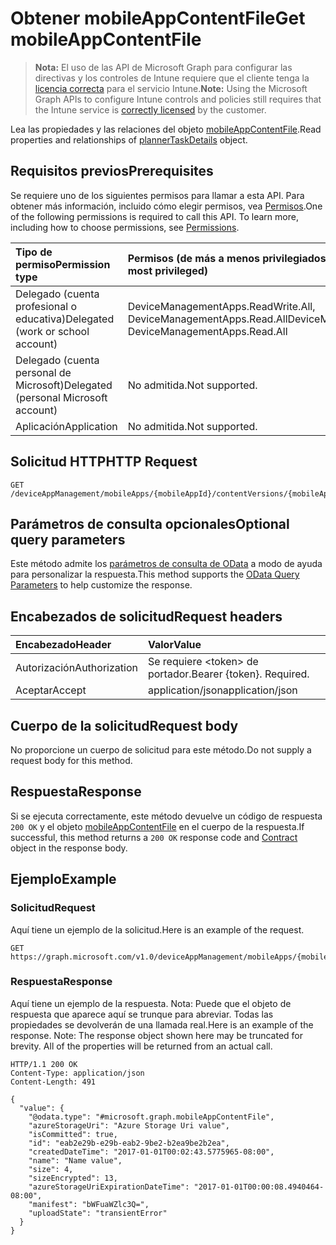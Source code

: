 # <a name="get-mobileappcontentfile"></a><span data-ttu-id="723e3-101">Obtener mobileAppContentFile</span><span class="sxs-lookup"><span data-stu-id="723e3-101">Get mobileAppContentFile</span></span>

> <span data-ttu-id="723e3-102">**Nota:** El uso de las API de Microsoft Graph para configurar las directivas y los controles de Intune requiere que el cliente tenga la [licencia correcta](https://go.microsoft.com/fwlink/?linkid=839381) para el servicio Intune.</span><span class="sxs-lookup"><span data-stu-id="723e3-102">**Note:** Using the Microsoft Graph APIs to configure Intune controls and policies still requires that the Intune service is [correctly licensed](https://go.microsoft.com/fwlink/?linkid=839381) by the customer.</span></span>

<span data-ttu-id="723e3-103">Lea las propiedades y las relaciones del objeto [mobileAppContentFile](../resources/intune_apps_mobileappcontentfile.md).</span><span class="sxs-lookup"><span data-stu-id="723e3-103">Read properties and relationships of [plannerTaskDetails](../resources/intune_apps_mobileappcontentfile.md) object.</span></span>
## <a name="prerequisites"></a><span data-ttu-id="723e3-104">Requisitos previos</span><span class="sxs-lookup"><span data-stu-id="723e3-104">Prerequisites</span></span>
<span data-ttu-id="723e3-p101">Se requiere uno de los siguientes permisos para llamar a esta API. Para obtener más información, incluido cómo elegir permisos, vea [Permisos](../../../concepts/permissions_reference.md).</span><span class="sxs-lookup"><span data-stu-id="723e3-p101">One of the following permissions is required to call this API. To learn more, including how to choose permissions, see [Permissions](../../../concepts/permissions_reference.md).</span></span>

|<span data-ttu-id="723e3-107">Tipo de permiso</span><span class="sxs-lookup"><span data-stu-id="723e3-107">Permission type</span></span>|<span data-ttu-id="723e3-108">Permisos (de más a menos privilegiados)</span><span class="sxs-lookup"><span data-stu-id="723e3-108">Permissions (from least to most privileged)</span></span>|
|:---|:---|
|<span data-ttu-id="723e3-109">Delegado (cuenta profesional o educativa)</span><span class="sxs-lookup"><span data-stu-id="723e3-109">Delegated (work or school account)</span></span>|<span data-ttu-id="723e3-110">DeviceManagementApps.ReadWrite.All, DeviceManagementApps.Read.All</span><span class="sxs-lookup"><span data-stu-id="723e3-110">DeviceManagementApps.ReadWrite.All, DeviceManagementApps.Read.All</span></span>|
|<span data-ttu-id="723e3-111">Delegado (cuenta personal de Microsoft)</span><span class="sxs-lookup"><span data-stu-id="723e3-111">Delegated (personal Microsoft account)</span></span>|<span data-ttu-id="723e3-112">No admitida.</span><span class="sxs-lookup"><span data-stu-id="723e3-112">Not supported.</span></span>|
|<span data-ttu-id="723e3-113">Aplicación</span><span class="sxs-lookup"><span data-stu-id="723e3-113">Application</span></span>|<span data-ttu-id="723e3-114">No admitida.</span><span class="sxs-lookup"><span data-stu-id="723e3-114">Not supported.</span></span>|

## <a name="http-request"></a><span data-ttu-id="723e3-115">Solicitud HTTP</span><span class="sxs-lookup"><span data-stu-id="723e3-115">HTTP Request</span></span>
<!-- {
  "blockType": "ignored"
}
-->
``` http
GET /deviceAppManagement/mobileApps/{mobileAppId}/contentVersions/{mobileAppContentId}/files/{mobileAppContentFileId}
```

## <a name="optional-query-parameters"></a><span data-ttu-id="723e3-116">Parámetros de consulta opcionales</span><span class="sxs-lookup"><span data-stu-id="723e3-116">Optional query parameters</span></span>
<span data-ttu-id="723e3-117">Este método admite los [parámetros de consulta de OData](https://developer.microsoft.com/es-ES/graph/docs/overview/query_parameters) a modo de ayuda para personalizar la respuesta.</span><span class="sxs-lookup"><span data-stu-id="723e3-117">This method supports the [OData Query Parameters](https://developer.microsoft.com/es-ES/graph/docs/overview/query_parameters) to help customize the response.</span></span>
## <a name="request-headers"></a><span data-ttu-id="723e3-118">Encabezados de solicitud</span><span class="sxs-lookup"><span data-stu-id="723e3-118">Request headers</span></span>
|<span data-ttu-id="723e3-119">Encabezado</span><span class="sxs-lookup"><span data-stu-id="723e3-119">Header</span></span>|<span data-ttu-id="723e3-120">Valor</span><span class="sxs-lookup"><span data-stu-id="723e3-120">Value</span></span>|
|:---|:---|
|<span data-ttu-id="723e3-121">Autorización</span><span class="sxs-lookup"><span data-stu-id="723e3-121">Authorization</span></span>|<span data-ttu-id="723e3-122">Se requiere &lt;token&gt; de portador.</span><span class="sxs-lookup"><span data-stu-id="723e3-122">Bearer {token}. Required.</span></span>|
|<span data-ttu-id="723e3-123">Aceptar</span><span class="sxs-lookup"><span data-stu-id="723e3-123">Accept</span></span>|<span data-ttu-id="723e3-124">application/json</span><span class="sxs-lookup"><span data-stu-id="723e3-124">application/json</span></span>|

## <a name="request-body"></a><span data-ttu-id="723e3-125">Cuerpo de la solicitud</span><span class="sxs-lookup"><span data-stu-id="723e3-125">Request body</span></span>
<span data-ttu-id="723e3-126">No proporcione un cuerpo de solicitud para este método.</span><span class="sxs-lookup"><span data-stu-id="723e3-126">Do not supply a request body for this method.</span></span>

## <a name="response"></a><span data-ttu-id="723e3-127">Respuesta</span><span class="sxs-lookup"><span data-stu-id="723e3-127">Response</span></span>
<span data-ttu-id="723e3-128">Si se ejecuta correctamente, este método devuelve un código de respuesta `200 OK` y el objeto [mobileAppContentFile](../resources/intune_apps_mobileappcontentfile.md) en el cuerpo de la respuesta.</span><span class="sxs-lookup"><span data-stu-id="723e3-128">If successful, this method returns a `200 OK` response code and [Contract](../resources/intune_apps_mobileappcontentfile.md) object in the response body.</span></span>

## <a name="example"></a><span data-ttu-id="723e3-129">Ejemplo</span><span class="sxs-lookup"><span data-stu-id="723e3-129">Example</span></span>
### <a name="request"></a><span data-ttu-id="723e3-130">Solicitud</span><span class="sxs-lookup"><span data-stu-id="723e3-130">Request</span></span>
<span data-ttu-id="723e3-131">Aquí tiene un ejemplo de la solicitud.</span><span class="sxs-lookup"><span data-stu-id="723e3-131">Here is an example of the request.</span></span>
``` http
GET https://graph.microsoft.com/v1.0/deviceAppManagement/mobileApps/{mobileAppId}/contentVersions/{mobileAppContentId}/files/{mobileAppContentFileId}
```

### <a name="response"></a><span data-ttu-id="723e3-132">Respuesta</span><span class="sxs-lookup"><span data-stu-id="723e3-132">Response</span></span>
<span data-ttu-id="723e3-p102">Aquí tiene un ejemplo de la respuesta. Nota: Puede que el objeto de respuesta que aparece aquí se trunque para abreviar. Todas las propiedades se devolverán de una llamada real.</span><span class="sxs-lookup"><span data-stu-id="723e3-p102">Here is an example of the response. Note: The response object shown here may be truncated for brevity. All of the properties will be returned from an actual call.</span></span>
``` http
HTTP/1.1 200 OK
Content-Type: application/json
Content-Length: 491

{
  "value": {
    "@odata.type": "#microsoft.graph.mobileAppContentFile",
    "azureStorageUri": "Azure Storage Uri value",
    "isCommitted": true,
    "id": "eab2e29b-e29b-eab2-9be2-b2ea9be2b2ea",
    "createdDateTime": "2017-01-01T00:02:43.5775965-08:00",
    "name": "Name value",
    "size": 4,
    "sizeEncrypted": 13,
    "azureStorageUriExpirationDateTime": "2017-01-01T00:00:08.4940464-08:00",
    "manifest": "bWFuaWZlc3Q=",
    "uploadState": "transientError"
  }
}
```



